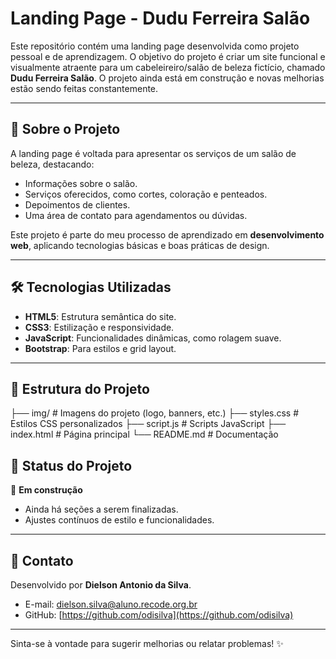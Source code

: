 # Landing Page - Dudu Ferreira Salão

Este repositório contém uma landing page desenvolvida como projeto pessoal e de aprendizagem. O objetivo do projeto é criar um site funcional e visualmente atraente para um cabeleireiro/salão de beleza fictício, chamado **Dudu Ferreira Salão**. O projeto ainda está em construção e novas melhorias estão sendo feitas constantemente.

---

## 🚀 Sobre o Projeto

A landing page é voltada para apresentar os serviços de um salão de beleza, destacando:  
- Informações sobre o salão.  
- Serviços oferecidos, como cortes, coloração e penteados.  
- Depoimentos de clientes.  
- Uma área de contato para agendamentos ou dúvidas.

Este projeto é parte do meu processo de aprendizado em **desenvolvimento web**, aplicando tecnologias básicas e boas práticas de design.

---

## 🛠️ Tecnologias Utilizadas

- **HTML5**: Estrutura semântica do site.  
- **CSS3**: Estilização e responsividade.  
- **JavaScript**: Funcionalidades dinâmicas, como rolagem suave.  
- **Bootstrap**: Para estilos e grid layout.  

---

## 📂 Estrutura do Projeto

├── img/ # Imagens do projeto (logo, banners, etc.) 
├── styles.css # Estilos CSS personalizados 
├── script.js # Scripts JavaScript 
├── index.html # Página principal 
└── README.md # Documentação

## 📝 Status do Projeto

🔨 **Em construção**  
- Ainda há seções a serem finalizadas.  
- Ajustes contínuos de estilo e funcionalidades.  

---

## 📧 Contato

Desenvolvido por **Dielson Antonio da Silva**.  
- E-mail: dielson.silva@aluno.recode.org.br  
- GitHub: [https://github.com/odisilva](https://github.com/odisilva)

---

Sinta-se à vontade para sugerir melhorias ou relatar problemas! ✨
